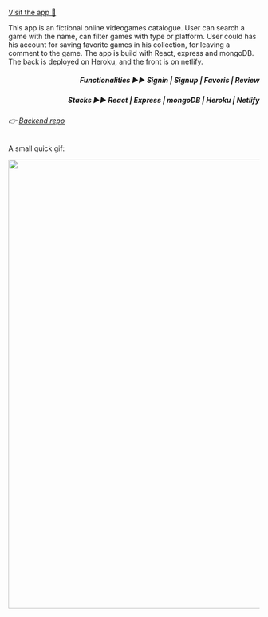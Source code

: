 [Visit the app 👀](https://my-projet-gamepad.netlify.app/)

This app is an fictional online videogames catalogue. User can search a game with the name, can filter games with type or platform. User could has his account for saving favorite games in his collection, for leaving a comment to the game. The app is build with React, express and mongoDB. The back is deployed on Heroku, and the front is on netlify.

*<h5 align="right">Functionalities ▶︎▶︎ Signin | Signup | Favoris | Review</h5>*
*<h5 align="right">Stacks ▶︎▶︎ React | Express | mongoDB | Heroku | Netlify  </h5>*


###### 👉 [Backend repo](https://github.com/Yiyi41/GamePad-backend)



A small quick gif: 
<p align="center" >
<img align="center" width="900" src="https://res.cloudinary.com/dps4zteie/image/upload/v1654034764/ezgif.com-gif-maker_2_xi6t94.gif"/>
</p>     
   




